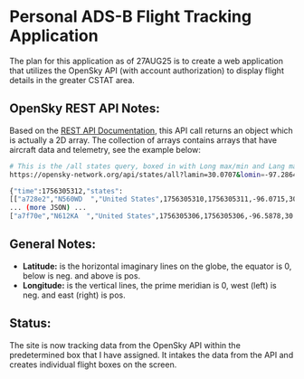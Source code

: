 # Personal ADS-B Flight Tracking Application
The plan for this application as of 27AUG25 is to create a web application that utilizes the OpenSky
API (with account authorization) to display flight details in the greater CSTAT area.

## OpenSky REST API Notes:
Based on the [REST API Documentation](https://openskynetwork.github.io/opensky-api/rest.html#all-state-vectors), 
this API call returns an object which is actually a 2D array. The collection of arrays contains arrays that have 
aircraft data and telemetry, see the example below:

```sh
# This is the /all states query, boxed in with Long max/min and Lang max/min
https://opensky-network.org/api/states/all?lamin=30.0707&lomin=-97.2864&lamax=31.3664&lomax=-95.4353
```
  
```sh
{"time":1756305312,"states":
[["a728e2","N560WD  ","United States",1756305310,1756305311,-96.0715,30.6779,2872.74,false,165.3,162.24,-10.08,null,3055.62,null,false,0],
... (more JSON) ...
["a7f70e","N612KA  ","United States",1756305306,1756305306,-96.5878,30.8221,739.14,false,66.59,339.18,0.33,null,792.48,null,false,0]]}
```

## General Notes:
- **Latitude:** is the horizontal imaginary lines on the globe, the equator is 0, below is neg. and above is pos.
- **Longitude:** is the vertical lines, the prime meridian is 0, west (left) is neg. and east (right) is pos.

## Status:
The site is now tracking data from the OpenSky API within the predetermined box that I have assigned. It
intakes the data from the API and creates individual flight boxes on the screen.